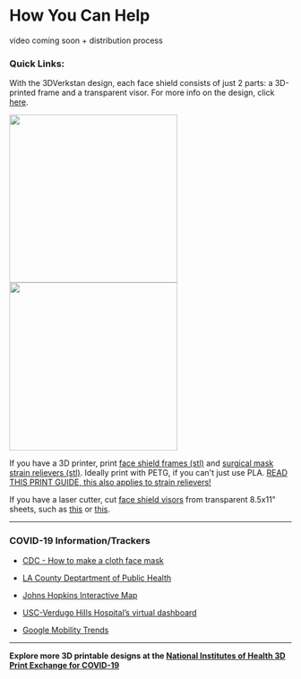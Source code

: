 # How You Can Help

video coming soon + distribution process

### **Quick Links:**
With the 3DVerkstan design, each face shield consists of just 2 parts: a 3D-printed frame and a transparent visor. For more info on the design, click [here](https://3dverkstan.se/protective-visor/).

<div>
<a href="https://mk03dverkstanb4pk6hu.kinstacdn.com/wp-content/uploads/2020/04/liggande1.jpg">
<img src="https://mk03dverkstanb4pk6hu.kinstacdn.com/wp-content/uploads/2020/04/liggande1.jpg" width="300">
</a>
<a href="https://mk03dverkstanb4pk6hu.kinstacdn.com/wp-content/uploads/2020/04/printoh3.jpg">
<img src="https://mk03dverkstanb4pk6hu.kinstacdn.com/wp-content/uploads/2020/04/printoh3.jpg" width="300">
</a>
</div>

If you have a 3D printer, print [face shield frames (stl)](/Face%20Shield/3D%20Printing%20Files%20(STL)/Visor_Frame_NORTH_AMERICA_letter_6-hole_v5.stl) and [surgical mask strain relievers (stl)](/surgical%20mask%20strap%20strain%20relief.stl). Ideally print with PETG, if you can't just use PLA.
[READ THIS PRINT GUIDE, this also applies to strain relievers!](https://3dverkstan.se/protective-visor/protective-visor-print-guide/)

If you have a laser cutter, cut [face shield visors](/Face%20Shield/Templates%20%26%20Laser%20Cutting%20files) from transparent 8.5x11" sheets, such as [this](https://www.amazon.com/CFS-Products-Inches-Binding-Covers/dp/B07SB6ZKBD) or [this](https://www.amazon.com/Fellowes-Binding-Presentation-Covers-52089/dp/B0015ZVXIW/).
<!--
#### Current stock:
3DP filament: a huge amount
Transparent sheets for visors: 100

#### Current deliveries:
Face shields:
Strain relievers:
-->

--------

### COVID-19 Information/Trackers
- [CDC - How to make a cloth face mask](https://www.cdc.gov/coronavirus/2019-ncov/prevent-getting-sick/diy-cloth-face-coverings.html)

- [LA County Deptartment of Public Health](http://publichealth.lacounty.gov/)

- [Johns Hopkins Interactive Map](https://coronavirus.jhu.edu/map.html)

- [USC-Verdugo Hills Hospital’s virtual dashboard](https://uscvhh.org/coronavirus-concerns)

- [Google Mobility Trends](https://www.google.com/covid19/mobility/)

<!--
To-do
Single extrusion stacks with a specific layer height
- use devin montes method
- different ones for different nozzle sizes and corresponding layer height as listed on the website
-->

--------

**Explore more 3D printable designs at the [National Institutes of Health 3D Print Exchange for COVID-19](https://3dprint.nih.gov/collections/covid-19-response)**
